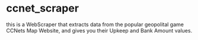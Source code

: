 # ccnet_scraper
this is a WebScraper that extracts data from the popular geopolital game CCNets Map Website, and gives you their Upkeep and Bank Amount values.
